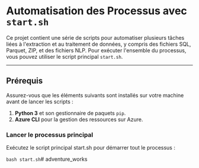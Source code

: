# Automatisation des Processus avec `start.sh`

Ce projet contient une série de scripts pour automatiser plusieurs tâches liées à l'extraction et au traitement de données, y compris des fichiers SQL, Parquet, ZIP, et des fichiers NLP. Pour exécuter l'ensemble du processus, vous pouvez utiliser le script principal `start.sh`.

---

## **Prérequis**

Assurez-vous que les éléments suivants sont installés sur votre machine avant de lancer les scripts :

1. **Python 3** et son gestionnaire de paquets `pip`.
2. **Azure CLI** pour la gestion des ressources sur Azure.


### **Lancer le processus principal**
Exécutez le script principal start.sh pour démarrer tout le processus :

`bash start.sh`# adventure_works

